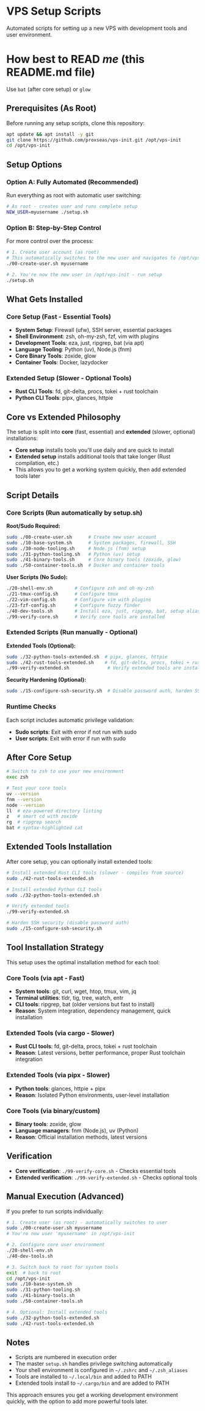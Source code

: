 # VPS Setup Scripts

Automated scripts for setting up a new VPS with development tools and user environment.

# How best to READ *me* (this README.md file)
Use `bat` (after core setup) or `glow`

## Prerequisites (As Root)

Before running any setup scripts, clone this repository:

```bash
apt update && apt install -y git
git clone https://github.com/proxseas/vps-init.git /opt/vps-init
cd /opt/vps-init
```

## Setup Options

### Option A: Fully Automated (Recommended)

Run everything as root with automatic user switching:

```bash
# As root - creates user and runs complete setup
NEW_USER=myusername ./setup.sh
```

### Option B: Step-by-Step Control

For more control over the process:

```bash
# 1. Create user account (as root)
# This automatically switches to the new user and navigates to /opt/vps-init
./00-create-user.sh myusername

# 2. You're now the new user in /opt/vps-init - run setup
./setup.sh
```

## What Gets Installed

### Core Setup (Fast - Essential Tools)
- **System Setup**: Firewall (ufw), SSH server, essential packages
- **Shell Environment**: zsh, oh-my-zsh, fzf, vim with plugins
- **Development Tools**: eza, just, ripgrep, bat (via apt)
- **Language Tooling**: Python (uv), Node.js (fnm)
- **Core Binary Tools**: zoxide, glow
- **Container Tools**: Docker, lazydocker

### Extended Setup (Slower - Optional Tools)
- **Rust CLI Tools**: fd, git-delta, procs, tokei + rust toolchain
- **Python CLI Tools**: pipx, glances, httpie

## Core vs Extended Philosophy

The setup is split into **core** (fast, essential) and **extended** (slower, optional) installations:

- **Core setup** installs tools you'll use daily and are quick to install
- **Extended setup** installs additional tools that take longer (Rust compilation, etc.)
- This allows you to get a working system quickly, then add extended tools later

## Script Details

### Core Scripts (Run automatically by setup.sh)

**Root/Sudo Required:**
```bash
sudo ./00-create-user.sh      # Create new user account
sudo ./10-base-system.sh      # System packages, firewall, SSH
sudo ./30-node-tooling.sh     # Node.js (fnm) setup
sudo ./31-python-tooling.sh   # Python (uv) setup
sudo ./41-binary-tools.sh     # Core binary tools (zoxide, glow)
sudo ./50-container-tools.sh  # Docker and container tools
```

**User Scripts (No Sudo):**
```bash
./20-shell-env.sh        # Configure zsh and oh-my-zsh
./21-tmux-config.sh      # Configure tmux
./22-vim-config.sh       # Configure vim with plugins
./23-fzf-config.sh       # Configure fuzzy finder
./40-dev-tools.sh        # Install eza, just, ripgrep, bat, setup aliases
./99-verify-core.sh      # Verify core tools are installed
```

### Extended Scripts (Run manually - Optional)

**Extended Tools (Optional):**
```bash
sudo ./32-python-tools-extended.sh  # pipx, glances, httpie
sudo ./42-rust-tools-extended.sh    # fd, git-delta, procs, tokei + rust toolchain
./99-verify-extended.sh              # Verify extended tools are installed
```

**Security Hardening (Optional):**
```bash
sudo ./15-configure-ssh-security.sh  # Disable password auth, harden SSH
```

### Runtime Checks

Each script includes automatic privilege validation:
- **Sudo scripts**: Exit with error if not run with sudo
- **User scripts**: Exit with error if run with sudo

## After Core Setup

```bash
# Switch to zsh to use your new environment
exec zsh

# Test your core tools
uv --version
fnm --version
node --version
ll  # eza-powered directory listing
z   # smart cd with zoxide
rg  # ripgrep search
bat # syntax-highlighted cat
```

## Extended Tools Installation

After core setup, you can optionally install extended tools:

```bash
# Install extended Rust CLI tools (slower - compiles from source)
sudo ./42-rust-tools-extended.sh

# Install extended Python CLI tools
sudo ./32-python-tools-extended.sh

# Verify extended tools
./99-verify-extended.sh

# Harden SSH security (disable password auth)
sudo ./15-configure-ssh-security.sh
```

## Tool Installation Strategy

This setup uses the optimal installation method for each tool:

### **Core Tools (via apt - Fast)**
- **System tools**: git, curl, wget, htop, tmux, vim, jq
- **Terminal utilities**: tldr, tig, tree, watch, entr
- **CLI tools**: ripgrep, bat (older versions but fast to install)
- **Reason**: System integration, dependency management, quick installation

### **Extended Tools (via cargo - Slower)**
- **Rust CLI tools**: fd, git-delta, procs, tokei + rust toolchain
- **Reason**: Latest versions, better performance, proper Rust toolchain integration

### **Extended Tools (via pipx - Slower)**
- **Python tools**: glances, httpie + pipx
- **Reason**: Isolated Python environments, user-level installation

### **Core Tools (via binary/custom)**
- **Binary tools**: zoxide, glow
- **Language managers**: fnm (Node.js), uv (Python)
- **Reason**: Official installation methods, latest versions

## Verification

- **Core verification**: `./99-verify-core.sh` - Checks essential tools
- **Extended verification**: `./99-verify-extended.sh` - Checks optional tools

## Manual Execution (Advanced)

If you prefer to run scripts individually:

```bash
# 1. Create user (as root) - automatically switches to user
sudo ./00-create-user.sh myusername
# You're now user 'myusername' in /opt/vps-init

# 2. Configure core user environment
./20-shell-env.sh
./40-dev-tools.sh

# 3. Switch back to root for system tools
exit  # back to root
cd /opt/vps-init
sudo ./10-base-system.sh
sudo ./31-python-tooling.sh
sudo ./41-binary-tools.sh
sudo ./50-container-tools.sh

# 4. Optional: Install extended tools
sudo ./32-python-tools-extended.sh
sudo ./42-rust-tools-extended.sh
```

## Notes

- Scripts are numbered in execution order
- The master `setup.sh` handles privilege switching automatically
- Your shell environment is configured in `~/.zshrc` and `~/.zsh_aliases`
- Tools are installed to `~/.local/bin` and added to PATH
- Extended tools install to `~/.cargo/bin` and are added to PATH

This approach ensures you get a working development environment quickly, with the option to add more powerful tools later.